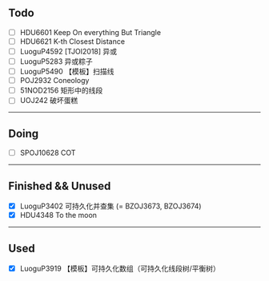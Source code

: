 ## Todo

- [ ] HDU6601 Keep On everything But Triangle
- [ ] HDU6621 K-th Closest Distance
- [ ] LuoguP4592 \[TJOI2018\] 异或
- [ ] LuoguP5283 异或粽子
- [ ] LuoguP5490 【模板】扫描线
- [ ] POJ2932 Coneology
- [ ] 51NOD2156 矩形中的线段
- [ ] UOJ242 破坏蛋糕

---

## Doing

- [ ] SPOJ10628 COT

---

## Finished && Unused

- [x] LuoguP3402 可持久化并查集 (= BZOJ3673, BZOJ3674)
- [x] HDU4348 To the moon

---

## Used

- [x] LuoguP3919 【模板】可持久化数组（可持久化线段树/平衡树）
